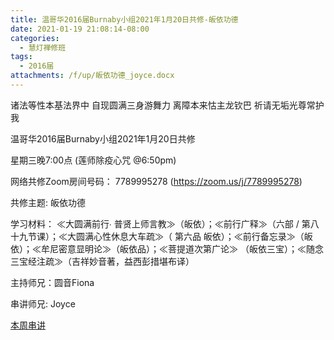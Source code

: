 ```yaml
---
title: 温哥华2016届Burnaby小组2021年1月20日共修-皈依功德
date: 2021-01-19 21:08:14-08:00
categories:
  - 慧灯禅修班
tags:
  - 2016届
attachments: /f/up/皈依功德_joyce.docx
---
```

诸法等性本基法界中 自现圆满三身游舞力 离障本来怙主龙钦巴 祈请无垢光尊常护我

温哥华2016届Burnaby小组2021年1月20日共修 

星期三晚7:00点 (莲师除疫心咒 @6:50pm)

网络共修Zoom房间号码： 7789995278 (<https://zoom.us/j/7789995278>)

共修主题: 皈依功德


学习材料：
≪大圆满前行∙ 普贤上师言教≫（皈依）；≪前行广释≫（六部 / 第八十九节课）；≪大圆满心性休息大车疏≫（ 第六品 皈依）；≪前行备忘录≫（皈依）；≪牟尼密意显明论≫（皈依品）；≪菩提道次第广论≫ （皈依三宝）；≪随念三宝经注疏≫（吉祥妙音著，益西彭措堪布译） 　


主持师兄：圆音Fiona

串讲师兄: Joyce

[本周串讲](https://s3.ca-central-1.wasabisys.com/hddata/f.huidengchanxiu.net/hdv/f/up/皈依功德_joyce.docx)